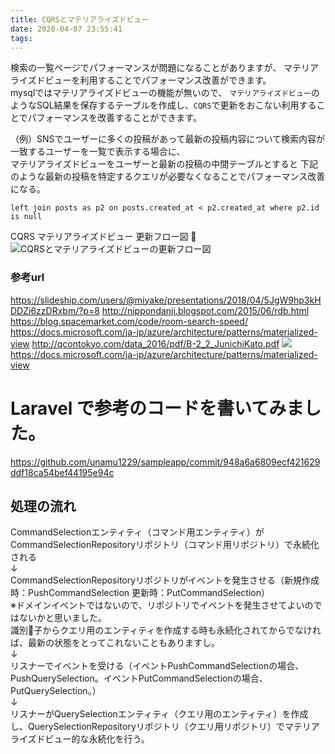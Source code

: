 ```yaml
---
title: CQRSとマテリアライズドビュー
date: 2020-04-07 23:55:41
tags:
---
```


検索の一覧ページでパフォーマンスが問題になることがありますが、
マテリアライズドビューを利用することでパフォーマンス改善ができます。  
mysqlではマテリアライズドビューの機能が無いので、
`マテリアライズドビュー`のようなSQL結果を保存するテーブルを作成し、`CQRS`で更新をおこない利用することでパフォーマンスを改善することができます。

（例）SNSでユーザーに多くの投稿があって最新の投稿内容について検索内容が一致するユーザーを一覧で表示する場合に、  
マテリアライズドビューをユーザーと最新の投稿の中間テーブルとすると
下記のような最新の投稿を特定するクエリが必要なくなることでパフォーマンス改善になる。  
```
left join posts as p2 on posts.created_at < p2.created_at where p2.id is null
```

CQRS マテリアライズドビュー 更新フロー図
![CQRSとマテリアライズドビューの更新フロー図](https://cdn.slideship.com/users/J5fayUq9zL8BBesWpreNDm/img/2018/04/8tDAoBRRmWD9QDHzt73qts.png)

### 参考url
https://slideship.com/users/@miyake/presentations/2018/04/5JgW9hp3kHDDZi6zzDRxbm/?p=8
http://nippondanji.blogspot.com/2015/06/rdb.html
https://blog.spacemarket.com/code/room-search-speed/
https://docs.microsoft.com/ja-jp/azure/architecture/patterns/materialized-view
http://qcontokyo.com/data_2016/pdf/B-2_2_JunichiKato.pdf
<img src="{% post_path CQRSとマテリアライズドビュー %}/cqrs-img.png" />
https://docs.microsoft.com/ja-jp/azure/architecture/patterns/materialized-view

# Laravel で参考のコードを書いてみました。
https://github.com/unamu1229/sampleapp/commit/948a6a6809ecf421629ddf18ca54bef44195e94c  

## 処理の流れ

CommandSelectionエンティティ（コマンド用エンティティ）が CommandSelectionRepositoryリポジトリ（コマンド用リポジトリ）で永続化される  
↓  
CommandSelectionRepositoryリポジトリがイベントを発生させる（新規作成時：PushCommandSelection 更新時：PutCommandSelection）  
※ドメインイベントではないので、リポジトリでイベントを発生させてよいのではないかと思いました。  
識別子からクエリ用のエンティティを作成する時も永続化されてからでなければ、最新の状態をとってこれないこともありますし。    
↓  
リスナーでイベントを受ける（イベントPushCommandSelectionの場合、PushQuerySelection。イベントPutCommandSelectionの場合、PutQuerySelection。）  
↓  
リスナーがQuerySelectionエンティティ（クエリ用のエンティティ）を作成し、QuerySelectionRepositoryリポジトリ（クエリ用リポジトリ）でマテリアライズドビュー的な永続化を行う。
